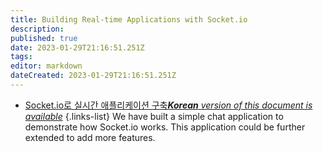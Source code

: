 ```yaml
---
title: Building Real-time Applications with Socket.io
description: 
published: true
date: 2023-01-29T21:16:51.251Z
tags: 
editor: markdown
dateCreated: 2023-01-29T21:16:51.251Z
---
```


- [Socket.io로 실시간 애플리케이션 구축***Korean** version of this document is available*](/ko/Knowledge-base/Backend/building-real-time-applications-with-socket-io)
{.links-list}
 We have built a simple chat application to demonstrate how Socket.io works. This application could be further extended to add more features.
